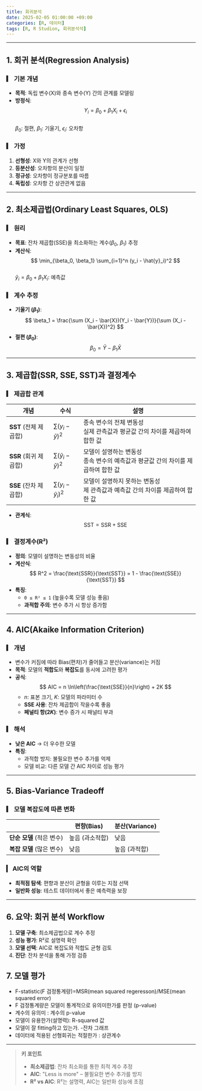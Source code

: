 ```yaml
---
title: 회귀분석
date: 2025-02-05 01:00:00 +09:00
categories: [R, 데이터]
tags: [R, R Studion, 회귀분석석]
---
```

<!-- _includes/head.html -->
<script src="https://cdnjs.cloudflare.com/ajax/libs/mathjax/2.7.7/MathJax.js?config=TeX-MML-AM_CHTML"></script>


---

## 1. 회귀 분석(Regression Analysis)
### ▎ 기본 개념
- **목적**: 독립 변수(X)와 종속 변수(Y) 간의 관계를 모델링  
- **방정식**:  
  $$ Y_i = \beta_0 + \beta_1 X_i + \epsilon_i $$  
  $\beta_0$: 절편, $\beta_1$: 기울기, $\epsilon_i$: 오차항  

### ▎ 가정
1. **선형성**: X와 Y의 관계가 선형  
2. **등분산성**: 오차항의 분산이 일정  
3. **정규성**: 오차항이 정규분포를 따름  
4. **독립성**: 오차항 간 상관관계 없음  

---

## 2. 최소제곱법(Ordinary Least Squares, OLS)
### ▎ 원리
- **목표**: 잔차 제곱합(SSE)을 최소화하는 계수($\beta_0$, $\beta_1$) 추정  
- **계산식**:  
  $$ \min_{\beta_0, \beta_1} \sum_{i=1}^n (y_i - \hat{y}_i)^2 $$  
  $\hat{y}_i = \beta_0 + \beta_1 X_i$: 예측값  

### ▎ 계수 추정
- **기울기 ($\beta_1$)**:  
  $$ \beta_1 = \frac{\sum (X_i - \bar{X})(Y_i - \bar{Y})}{\sum (X_i - \bar{X})^2} $$  
- **절편 ($\beta_0$)**:  
  $$ \beta_0 = \bar{Y} - \beta_1 \bar{X} $$  

---

## 3. 제곱합(SSR, SSE, SST)과 결정계수
### ▎ 제곱합 관계

| 개념              | 수식                  | 설명                          |
|--------------------|-----------------------|-------------------------------|
| **SST** (전체 제곱합) | $\sum (y_i - \bar{y})^2$ | 종속 변수의 전체 변동성 <br> 실제 관측값과 평균값 간의 차이를 제곱하여 합한 값      |
| **SSR** (회귀 제곱합) | $\sum (\hat{y}_i - \bar{y})^2$ | 모델이 설명하는 변동성 <br> 종속 변수의 예측값과 평균값 간의 차이를 제곱하여 합한 값         |
| **SSE** (잔차 제곱합) | $\sum (y_i - \hat{y}_i)^2$ | 모델이 설명하지 못하는 변동성 <br> 제 관측값과 예측값 간의 차이를 제곱하여 합한 값   |

- **관계식**:  
  $$ \text{SST} = \text{SSR} + \text{SSE} $$  

### ▎ 결정계수(R²)
- **정의**: 모델이 설명하는 변동성의 비율  
- **계산식**:  
  $$ R^2 = \frac{\text{SSR}}{\text{SST}} = 1 - \frac{\text{SSE}}{\text{SST}} $$  
- **특징**:  
  - `0 ≤ R² ≤ 1` (높을수록 모델 성능 좋음)  
  - **과적합 주의**: 변수 추가 시 항상 증가함  

---

## 4. AIC(Akaike Information Criterion)
### ▎ 개념
- 변수가 커짐에 따라 Bias(편차)가 줄어들고 분산(variance)는 커짐
- **목적**: 모델의 **적합도**와 **복잡도**를 동시에 고려한 평가  
- **공식**:  
  $$ AIC = n \ln\left(\frac{\text{SSE}}{n}\right) + 2K $$  
  - $n$: 표본 크기, $K$: 모델의 파라미터 수  
  - **SSE 사용**: 잔차 제곱합이 작을수록 좋음  
  - **페널티 항($2K$)**: 변수 증가 시 패널티 부과  

### ▎ 해석
- **낮은 AIC** → 더 우수한 모델  
- **특징**:  
  - 과적합 방지: 불필요한 변수 추가를 억제  
  - 모델 비교: 다른 모델 간 AIC 차이로 성능 평가  

---

## 5. Bias-Variance Tradeoff
### ▎ 모델 복잡도에 따른 변화

|                     | **편향(Bias)**       | **분산(Variance)**    |
|---------------------|----------------------|-----------------------|
| **단순 모델** (적은 변수) | 높음 (과소적합)      | 낮음                  |
| **복잡 모델** (많은 변수) | 낮음                 | 높음 (과적합)         |

### ▎ AIC의 역할
- **최적점 탐색**: 편향과 분산이 균형을 이루는 지점 선택  
- **일반화 성능**: 테스트 데이터에서 좋은 예측력을 보장  

---

## 6. 요약: 회귀 분석 Workflow
1. **모델 구축**: 최소제곱법으로 계수 추정  
2. **성능 평가**: R²로 설명력 확인  
3. **모델 선택**: AIC로 복잡도와 적합도 균형 검토  
4. **진단**: 잔차 분석을 통해 가정 검증  


## 7. 모델 평가
- F-statistic(F 검정통계량)=MSR(mean squared regeresson)/MSE(mean squared error)
- F 검정통계량은 모델이 통계적으로 유의미한가를 판정 (p-value)
-  계수의 유의미 : 계수의 p-value 
-  모델이 유용한가(설명력): R-squared 값
-  모델이 잘 fitting하고 있는가. -잔차 그래프 
-  데이터에 적용된 선형회귀는 적절한가 : 상관계수
---

> **키 포인트**  
> - **최소제곱법**: 잔차 최소화를 통한 최적 계수 추정  
> - **AIC**: "Less is more" – 불필요한 변수 추가를 방지  
> - **R² vs AIC**: R²는 설명력, AIC는 일반화 성능에 초점  